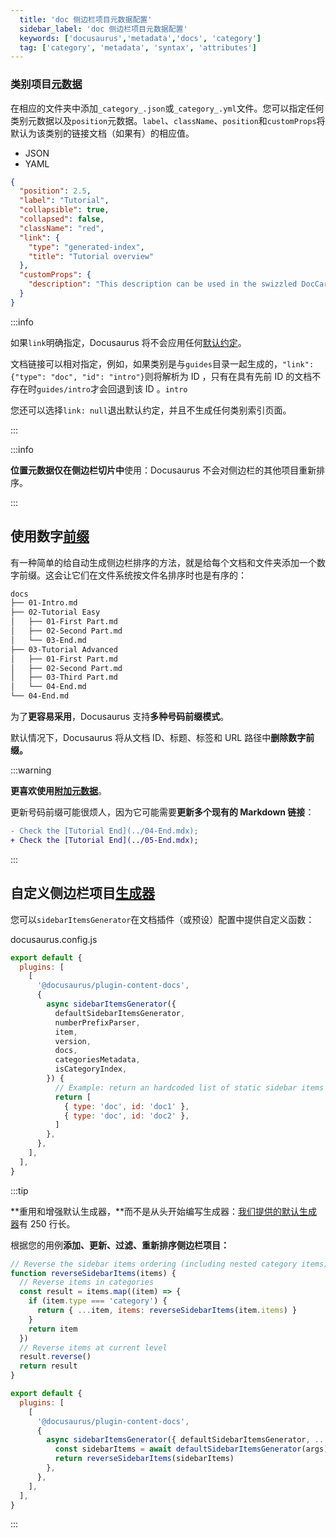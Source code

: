 ```yaml
---
  title: 'doc 侧边栏项目元数据配置'
  sidebar_label: 'doc 侧边栏项目元数据配置'
  keywords: ['docusaurus','metadata','docs', 'category']
  tag: ['category', 'metadata', 'syntax', 'attributes']
---
```


### 类别项目[元数据](https://docusaurus.io/zh-CN/docs/sidebar/autogenerated#category-item-metadata)

在相应的文件夹中添加`_category_.json`或`_category_.yml`文件。您可以指定任何类别元数据以及`position`元数据。`label`、`className`、`position`和`customProps`将默认为该类别的链接文档（如果有）的相应值。

- JSON
- YAML

```json title="doc/[categoryname]/_category_.json"
{
  "position": 2.5,
  "label": "Tutorial",
  "collapsible": true,
  "collapsed": false,
  "className": "red",
  "link": {
    "type": "generated-index",
    "title": "Tutorial overview"
  },
  "customProps": {
    "description": "This description can be used in the swizzled DocCard"
  }
}
```

:::info

如果`link`明确指定，Docusaurus 将不会应用任何[默认约定](https://docusaurus.io/zh-CN/docs/sidebar/autogenerated#category-index-convention)。

文档链接可以相对指定，例如，如果类别是与`guides`目录一起生成的，`"link": {"type": "doc", "id": "intro"}`则将解析为 ID ，只有在具有先前 ID 的文档不存在时`guides/intro`才会回退到该 ID 。`intro`

您还可以选择`link: null`退出默认约定，并且不生成任何类别索引页面。

:::

:::info

**位置元数据仅在侧边栏切片中**使用：Docusaurus 不会对侧边栏的其他项目重新排序。

:::

## 使用数字[前缀](https://docusaurus.io/zh-CN/docs/sidebar/autogenerated#using-number-prefixes)

有一种简单的给自动生成侧边栏排序的方法，就是给每个文档和文件夹添加一个数字前缀。这会让它们在文件系统按文件名排序时也是有序的：

```bash
docs
├── 01-Intro.md
├── 02-Tutorial Easy
│   ├── 01-First Part.md
│   ├── 02-Second Part.md
│   └── 03-End.md
├── 03-Tutorial Advanced
│   ├── 01-First Part.md
│   ├── 02-Second Part.md
│   ├── 03-Third Part.md
│   └── 04-End.md
└── 04-End.md
```

为了**更容易采用**，Docusaurus 支持**多种号码前缀模式**。

默认情况下，Docusaurus 将从文档 ID、标题、标签和 URL 路径中**删除数字前缀。**

:::warning

**更喜欢使用[附加元数据](https://docusaurus.io/zh-CN/docs/sidebar/autogenerated#autogenerated-sidebar-metadata)**。

更新号码前缀可能很烦人，因为它可能需要**更新多个现有的 Markdown 链接**：

```diff title="docs/02-教程 Easy/01-第一部分.md"
- Check the [Tutorial End](../04-End.mdx);
+ Check the [Tutorial End](../05-End.mdx);
```

:::

## 自定义侧边栏项目[生成器](https://docusaurus.io/zh-CN/docs/sidebar/autogenerated#customize-the-sidebar-items-generator)

您可以`sidebarItemsGenerator`在文档插件（或预设）配置中提供自定义函数：

docusaurus.config.js

```js
export default {
  plugins: [
    [
      '@docusaurus/plugin-content-docs',
      {
        async sidebarItemsGenerator({
          defaultSidebarItemsGenerator,
          numberPrefixParser,
          item,
          version,
          docs,
          categoriesMetadata,
          isCategoryIndex,
        }) {
          // Example: return an hardcoded list of static sidebar items
          return [
            { type: 'doc', id: 'doc1' },
            { type: 'doc', id: 'doc2' },
          ]
        },
      },
    ],
  ],
}
```

:::tip

**重用和增强默认生成器，**而不是从头开始编写生成器：[我们提供的默认生成器](https://github.com/facebook/docusaurus/blob/main/packages/docusaurus-plugin-content-docs/src/sidebars/generator.ts)有 250 行长。

根据您的用例**添加、更新、过滤、重新排序侧边栏项目：**

```jsx title="docusaurus.config.js"
// Reverse the sidebar items ordering (including nested category items)
function reverseSidebarItems(items) {
  // Reverse items in categories
  const result = items.map((item) => {
    if (item.type === 'category') {
      return { ...item, items: reverseSidebarItems(item.items) }
    }
    return item
  })
  // Reverse items at current level
  result.reverse()
  return result
}

export default {
  plugins: [
    [
      '@docusaurus/plugin-content-docs',
      {
        async sidebarItemsGenerator({ defaultSidebarItemsGenerator, ...args }) {
          const sidebarItems = await defaultSidebarItemsGenerator(args)
          return reverseSidebarItems(sidebarItems)
        },
      },
    ],
  ],
}
```

:::
